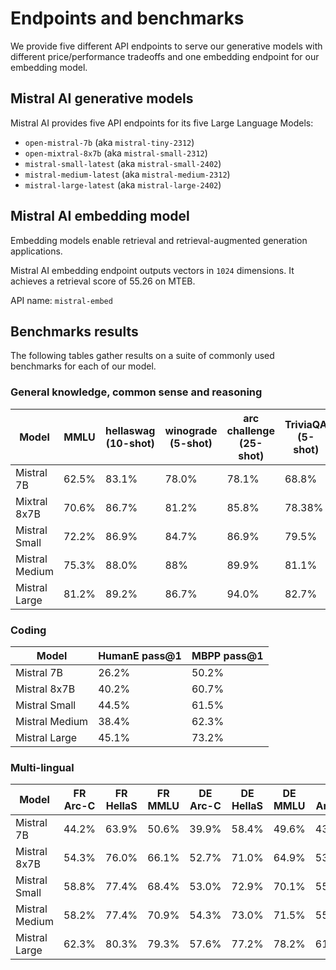 # Endpoints and benchmarks

We provide five different API endpoints to serve our generative models with different price/performance tradeoffs and one embedding endpoint for our embedding model. 

## Mistral AI generative models

Mistral AI provides five API endpoints for its five Large Language Models:
- `open-mistral-7b` (aka `mistral-tiny-2312`)
- `open-mixtral-8x7b` (aka `mistral-small-2312`)
- `mistral-small-latest` (aka `mistral-small-2402`)
- `mistral-medium-latest` (aka `mistral-medium-2312`)
- `mistral-large-latest` (aka `mistral-large-2402`)

## Mistral AI embedding model
Embedding models enable retrieval and retrieval-augmented generation applications.

Mistral AI embedding endpoint outputs vectors in `1024` dimensions. It achieves a retrieval score of 55.26 on MTEB.

API name: `mistral-embed`

## Benchmarks results
The following tables gather results on a suite of  commonly used benchmarks for each of our model.
<!-- See our [Model selection] (../guides
/06-model-selection) guide to explore further the performance, speed, and cost trade-offs, and discuss how to select the appropriate model for different use cases. -->

### General knowledge, common sense and reasoning

| Model | MMLU | hellaswag (10-shot) | winograde (5-shot) | arc challenge (25-shot) | TriviaQA (5-shot) | TruthfulQA |
| --- | ---- | ---|---|---|---|---|
| Mistral 7B | 62.5% | 83.1% | 78.0% | 78.1% | 68.8% | 42.35% |
| Mixtral 8x7B | 70.6% | 86.7% | 81.2% | 85.8% | 78.38% | 47.5% |
| Mistral Small | 72.2% | 86.9% | 84.7% | 86.9% | 79.5% | 51.7% |
| Mistral Medium | 75.3% | 88.0% | 88% | 89.9% | 81.1% | 47% |
| Mistral Large | 81.2% | 89.2% | 86.7% | 94.0% | 82.7% | 50.6% |


### Coding

| Model | HumanE pass@1 | MBPP pass@1 |
| --- | ---- | ---|
| Mistral 7B | 26.2% | 50.2% |
| Mistral 8x7B | 40.2% | 60.7% |
| Mistral Small | 44.5% | 61.5% |
| Mistral Medium | 38.4% | 62.3% | 
| Mistral Large | 45.1% | 73.2% |


### Multi-lingual

| Model | FR Arc-C | FR HellaS | FR MMLU | DE Arc-C | DE HellaS | DE MMLU | ES Arc-C | ES HellaS | ES MMLU | IT Arc-C | IT HellaS | IT MMLU | 
| --- | ---- | --- | --- | ---- | --- | --- | ---- | --- | --- | ---- | --- | --- |
| Mistral 7B | 44.2% | 63.9% | 50.6% | 39.9% | 58.4% | 49.6% | 43.9% | 64.8% | 51.4% | 41.2% | 60.8% | 51.3% | 
| Mistral 8x7B | 54.3% | 76.0% | 66.1% | 52.7% | 71.0% | 64.9% | 53.7% | 76.3% | 67.5% | 51.1% | 72.9% | 65.9% |
| Mistral Small | 58.8% | 77.4% | 68.4% | 53.0% | 72.9% | 70.1% | 55.9% | 78.2% | 69.7% | 53.7% | 75.1% | 69.5% | 
| Mistral Medium | 58.2% | 77.4% | 70.9% | 54.3% | 73.0% | 71.5% | 55.4% | 77.6% | 72.5% | 52.8% | 75.1% | 70.9% | 
| Mistral Large | 62.3% | 80.3% | 79.3% | 57.6% | 77.2% | 78.2% | 61.7% | 81.9% | 79.7% | 60.3% | 77.8% | 78.9% | 

